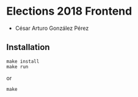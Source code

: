 # Elections 2018 Frontend
 - César Arturo González Pérez
## Installation

```
make install
make run
```
or
```
make
```
